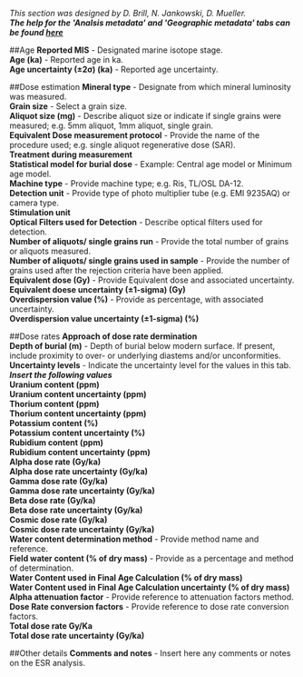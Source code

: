 *This section was designed by D. Brill, N. Jankowski, D. Mueller.*</br>
***The help for the 'Analsis metadata' and 'Geographic metadata' tabs can be found [here](dating.md)***

##Age
**Reported MIS** - Designated marine isotope stage.</br>
**Age (ka)** - Reported age in ka.</br>
**Age uncertainty (±2σ) (ka)** - Reported age uncertainty. </br>

##Dose estimation
**Mineral type** - Designate from which mineral luminosity was measured.</br>
**Grain size** - Select a grain size.</br>
**Aliquot size (mg)** - Describe aliquot size or indicate if single grains were measured; e.g. 5mm aliquot, 1mm aliquot, single grain.</br>
**Equivalent Dose measurement protocol** - Provide the name of the procedure used; e.g. single aliquot regenerative dose (SAR).</br>
**Treatment during measurement**</br>
**Statistical model for burial dose** - Example: Central age model or Minimum age model.</br>
**Machine type** - Provide machine type; e.g. Ris¸ TL/OSL DA-12.</br>
**Detection unit** - Provide type of photo multiplier tube (e.g. EMI 9235AQ) or camera type.</br>
**Stimulation unit**</br>
**Optical Filters used for Detection** - Describe optical filters used for detection.</br>
**Number of aliquots/ single grains run** - Provide the total number of grains or aliquots measured.</br>
**Number of aliquots/ single grains used in sample** - Provide the number of grains used after the rejection criteria have been applied.</br>
**Equivalent dose (Gy)** - Provide Equivalent dose and associated uncertainty.</br>
**Equivalent doese uncertainty (±1-sigma) (Gy)**</br>
**Overdispersion value (%)** - Provide as percentage, with associated uncertainty.</br>
**Overdispersion value uncertainty (±1-sigma) (%)**</br>

##Dose rates
**Approach of dose rate dermination**</br>
**Depth of burial (m)** - Depth of burial below modern surface. If present, include proximity to over- or underlying diastems and/or unconformities.</br>
**Uncertainty levels** - Indicate the uncertainty level for the values in this tab.</br>
***Insert the following values***</br>
**Uranium content (ppm)**</br>
**Uranium content uncertainty (ppm)**</br>
**Thorium content (ppm)**</br>
**Thorium content uncertainty (ppm)**</br>
**Potassium content (%)**</br>
**Potassium content uncertainty (%)**</br>
**Rubidium content (ppm)**</br>
**Rubidium content uncertainty (ppm)**</br>
**Alpha dose rate (Gy/ka)**</br>
**Alpha dose rate uncertainty (Gy/ka)**</br>
**Gamma dose rate (Gy/ka)**</br>
**Gamma dose rate uncertainty (Gy/ka)**</br>
**Beta dose rate (Gy/ka)**</br>
**Beta dose rate uncertainty (Gy/ka)**</br>
**Cosmic dose rate (Gy/ka)**</br>
**Cosmic dose rate uncertainty (Gy/ka)**</br>
**Water content determination method** - Provide method name and reference.</br>
**Field water content (% of dry mass)** - Provide as a percentage and method of determination.</br>
**Water Content used in Final Age Calculation (% of dry mass)**</br>
**Water Content used in Final Age Calculation uncertainty (% of dry mass)**</br>
**Alpha attenuation factor** - Provide reference to attenuation factors method.</br>
**Dose Rate conversion factors** - Provide reference to dose rate conversion factors.</br>
**Total dose rate Gy/Ka**</br>
**Total dose rate uncertainty (Gy/ka)**</br>

##Other details
**Comments and notes** - Insert here any comments or notes on the ESR analysis.</br>